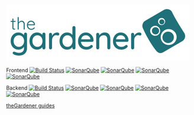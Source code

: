 ![the Gardener](https://raw.githubusercontent.com/KelkooGroup/theGardener/master/public/images/logo.png) 

Frontend [![Build Status](https://dev.azure.com/florianfauvarque/theGardener/_apis/build/status/Frontend?branchName=master)](https://dev.azure.com/florianfauvarque/theGardener/_build/latest?definitionId=3&branchName=master) [![SonarQube](https://sonarcloud.io/api/project_badges/measure?project=theGardener-frontend&metric=alert_status)](https://sonarcloud.io/dashboard?id=theGardener-frontend) [![SonarQube](https://sonarcloud.io/api/project_badges/measure?project=theGardener-frontend&metric=bugs)](https://sonarcloud.io/dashboard?id=theGardener-frontend) [![SonarQube](https://sonarcloud.io/api/project_badges/measure?project=theGardener-frontend&metric=vulnerabilities)](https://sonarcloud.io/dashboard?id=theGardener-frontend) [![SonarQube](https://sonarcloud.io/api/project_badges/measure?project=theGardener-frontend&metric=code_smells)](https://sonarcloud.io/dashboard?id=theGardener-frontend)

Backend [![Build Status](https://dev.azure.com/florianfauvarque/theGardener/_apis/build/status/Backend?branchName=master)](https://dev.azure.com/florianfauvarque/theGardener/_build/latest?definitionId=2&branchName=master) [![SonarQube](https://sonarcloud.io/api/project_badges/measure?project=theGardener&metric=alert_status)](https://sonarcloud.io/dashboard?id=theGardener) [![SonarQube](https://sonarcloud.io/api/project_badges/measure?project=theGardener&metric=bugs)](https://sonarcloud.io/dashboard?id=theGardener) [![SonarQube](https://sonarcloud.io/api/project_badges/measure?project=theGardener&metric=vulnerabilities)](https://sonarcloud.io/dashboard?id=theGardener) [![SonarQube](https://sonarcloud.io/api/project_badges/measure?project=theGardener&metric=code_smells)](https://sonarcloud.io/dashboard?id=theGardener)

[theGardener guides](https://thegardener.kelkoogroup.com/app/documentation/navigate/_doc;path=theGardener>master>_guides_/)